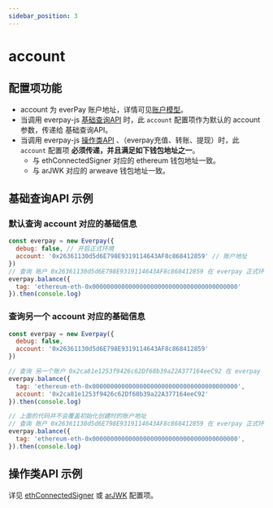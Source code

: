 ```yaml
---
sidebar_position: 3
---
```


# account

## 配置项功能
* account 为 everPay 账户地址，详情可见[账户模型](../../../guide/dive/account-model.md)。
* 当调用 everpay-js [基础查询API](../basic-api/intro) 时，此 `account` 配置项作为默认的 account 参数，传递给 基础查询API。
* 当调用 everpay-js [操作类API](../operation-api/intro) 、（everpay充值、转账、提现）时，此 `account` 配置项 **必须传递，并且满足如下钱包地址之一**。
    * 与 ethConnectedSigner 对应的 ethereum 钱包地址一致。
    * 与 arJWK 对应的 arweave 钱包地址一致。

## 基础查询API 示例

### 默认查询 account 对应的基础信息
```js
const everpay = new Everpay({
  debug: false, // 开启正式环境
  account: '0x26361130d5d6E798E9319114643AF8c868412859' // 账户地址
})
// 查询 账户 0x26361130d5d6E798E9319114643AF8c868412859 在 everpay 正式环境上的 ETH 资产余额
everpay.balance({
  tag: 'ethereum-eth-0x0000000000000000000000000000000000000000'
}).then(console.log)
```

### 查询另一个 account 对应的基础信息
```js
const everpay = new Everpay({
  debug: false,
  account: '0x26361130d5d6E798E9319114643AF8c868412859'
})

// 查询 另一个账户 0x2ca81e1253f9426c62Df68b39a22A377164eeC92 在 everpay 正式环境上的 ETH 资产余额
everpay.balance({
  tag: 'ethereum-eth-0x0000000000000000000000000000000000000000',
  account: '0x2ca81e1253f9426c62Df68b39a22A377164eeC92'
}).then(console.log)

// 上面的代码并不会覆盖初始化创建时的账户地址
// 查询 账户 0x26361130d5d6E798E9319114643AF8c868412859 在 everpay 正式环境上的 ETH 资产余额
everpay.balance({
  tag: 'ethereum-eth-0x0000000000000000000000000000000000000000',
}).then(console.log)
```

## 操作类API 示例
详见 [ethConnectedSigner](./ethConnectedSigner) 或 [arJWK](./arJWK) 配置项。